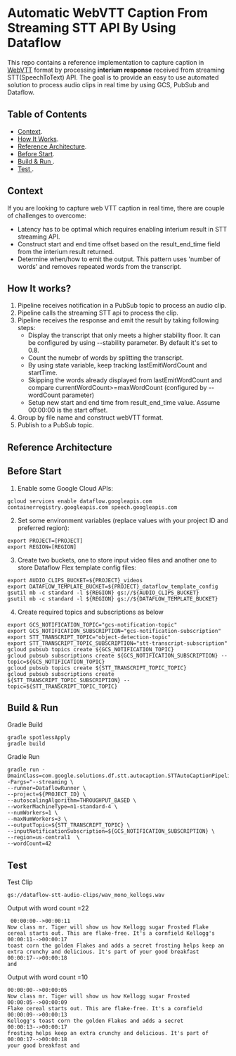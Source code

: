 # Automatic WebVTT Caption From Streaming STT API By Using Dataflow
This repo contains a reference implementation to capture caption in [WebVTT](https://en.wikipedia.org/wiki/WebVTT) format by processing <b>interium response</b> received from streaming STT(SpeechToText) API. The goal is to provide an easy to use automated solution to process audio clips  in real time by using GCS, PubSub and Dataflow. 

## Table of Contents  
* [Context](#context).  
* [How It Works](#how-it-works).   
* [Reference Architecture](#reference-architecture).
* [Before Start](#build-run).  
* [Build & Run ](#build-run). 
* [Test ](#test ). 

## Context
If you are looking to capture web VTT caption in real time, there are couple of challenges to overcome:
- Latency has to be optimal which requires enabling interium result in STT  streaming API.
- Construct start and end time offset based on the result_end_time field from the interium result returned.
- Determine when/how to emit the output.  This pattern uses 'number of words' and removes repeated words from the transcript. 

## How It works?
1. Pipeline receives notification in a PubSub topic to process an audio clip. 
2. Pipeline calls the streaming STT api to process the clip.
3. Pipeline receives the response and emit the result by taking following steps:
	* Display the transcript that only meets a higher stability floor. It can be configured by using --stability parameter. By default it's set to 0.8.
	* Count the numebr of words by splitting the transcript. 
	* By using state variable, keep tracking lastEmitWordCount and startTime.
	* Skipping the words already displayed from lastEmitWordCount and compare currentWordCount>=maxWordCount (configured by --wordCount parameter)
	* Setup new start and end time from result_end_time value. Assume 00:00:00 is the start offset.
4. Group by file name and construct webVTT format.
5. Publish to a PubSub topic.
## Reference Architecture

## Before Start
1. Enable some Google Cloud APIs:

```
gcloud services enable dataflow.googleapis.com containerregistry.googleapis.com speech.googleapis.com
```

2. Set some environment variables (replace values with your project ID and preferred region):

```
export PROJECT=[PROJECT]
export REGION=[REGION]
```

3. Create two buckets, one to store input video files and another one to store Dataflow Flex template config files:
```
export AUDIO_CLIPS_BUCKET=${PROJECT}_videos
export DATAFLOW_TEMPLATE_BUCKET=${PROJECT}_dataflow_template_config
gsutil mb -c standard -l ${REGION} gs://${AUDIO_CLIPS_BUCKET}
gsutil mb -c standard -l ${REGION} gs://${DATAFLOW_TEMPLATE_BUCKET}
```

4. Create required topics and subscriptions as below

```
export GCS_NOTIFICATION_TOPIC="gcs-notification-topic"
export GCS_NOTIFICATION_SUBSCRIPTION="gcs-notification-subscription"
export STT_TRANSCRIPT_TOPIC="object-detection-topic"
export STT_TRANSCRIPT_TOPIC_SUBSCRIPTION="stt-transcript-subscription"
gcloud pubsub topics create ${GCS_NOTIFICATION_TOPIC}
gcloud pubsub subscriptions create ${GCS_NOTIFICATION_SUBSCRIPTION} --topic=${GCS_NOTIFICATION_TOPIC}
gcloud pubsub topics create ${STT_TRANSCRIPT_TOPIC_TOPIC}
gcloud pubsub subscriptions create ${STT_TRANSCRIPT_TOPIC_SUBSCRIPTION} --topic=${STT_TRANSCRIPT_TOPIC_TOPIC}
```


## Build & Run

Gradle Build

```
gradle spotlessApply
gradle build
```

Gradle Run

```
gradle run -DmainClass=com.google.solutions.df.stt.autocaption.STTAutoCaptionPipeline -Pargs="--streaming \
--runner=DataflowRunner \
--project=${PROJECT_ID} \
--autoscalingAlgorithm=THROUGHPUT_BASED \
--workerMachineType=n1-standard-4 \
--numWorkers=1 \
--maxNumWorkers=3 \
--outputTopic=${STT_TRANSCRIPT_TOPIC} \
--inputNotificationSubscription=${GCS_NOTIFICATION_SUBSCRIPTION} \
--region=us-central1  \
--wordCount=42
```

## Test
Test Clip 
```
gs://dataflow-stt-audio-clips/wav_mono_kellogs.wav
```
Output with word count =22

```
 00:00:00-->00:00:11
Now class mr. Tiger will show us how Kellogg sugar Frosted Flake cereal starts out. This are flake-free. It's a cornfield Kellogg's 
00:00:11-->00:00:17
toast corn the golden Flakes and adds a secret frosting helps keep an extra crunchy and delicious. It's part of your good breakfast 
00:00:17-->00:00:18
and
```

Output with word count =10

```
00:00:00-->00:00:05
Now class mr. Tiger will show us how Kellogg sugar Frosted 
00:00:05-->00:00:09
Flake cereal starts out. This are flake-free. It's a cornfield 
00:00:09-->00:00:13
Kellogg's toast corn the golden Flakes and adds a secret 
00:00:13-->00:00:17
frosting helps keep an extra crunchy and delicious. It's part of 
00:00:17-->00:00:18
your good breakfast and 
```


